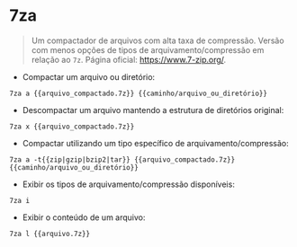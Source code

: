 # 7za

> Um compactador de arquivos com alta taxa de compressão.
> Versão com menos opções de tipos de arquivamento/compressão em relação ao `7z`.
> Página oficial: <https://www.7-zip.org/>.

- Compactar um arquivo ou diretório:

`7za a {{arquivo_compactado.7z}} {{caminho/arquivo_ou_diretório}}`

- Descompactar um arquivo mantendo a estrutura de diretórios original:

`7za x {{arquivo_compactado.7z}}`

- Compactar utilizando um tipo específico de arquivamento/compressão:

`7za a -t{{zip|gzip|bzip2|tar}} {{arquivo_compactado.7z}} {{caminho/arquivo_ou_diretório}}`

- Exibir os tipos de arquivamento/compressão disponíveis:

`7za i`

- Exibir o conteúdo de um arquivo:

`7za l {{arquivo.7z}}`
